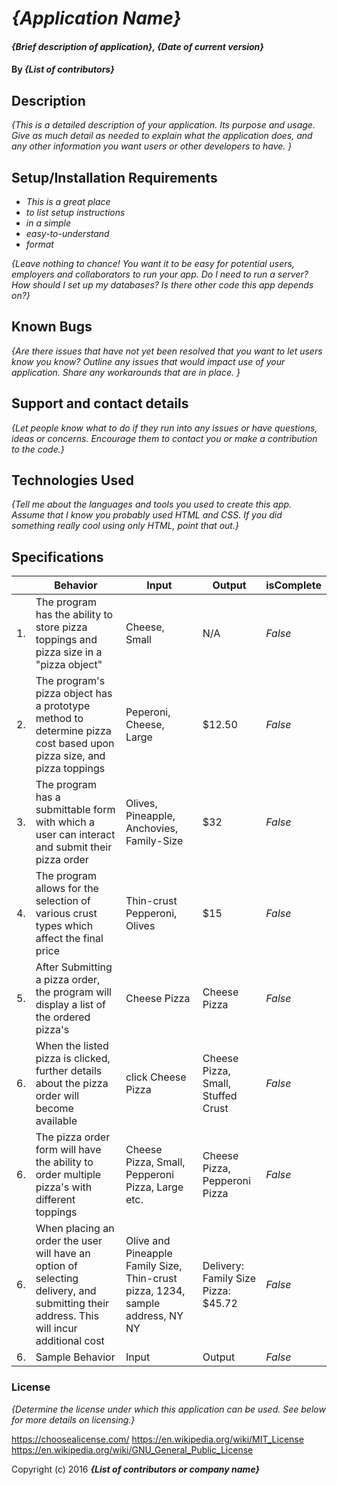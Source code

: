 # _{Application Name}_

#### _{Brief description of application}, {Date of current version}_

#### By _**{List of contributors}**_

## Description

_{This is a detailed description of your application. Its purpose and usage.  Give as much detail as needed to explain what the application does, and any other information you want users or other developers to have. }_

## Setup/Installation Requirements

* _This is a great place_
* _to list setup instructions_
* _in a simple_
* _easy-to-understand_
* _format_

_{Leave nothing to chance! You want it to be easy for potential users, employers and collaborators to run your app. Do I need to run a server? How should I set up my databases? Is there other code this app depends on?}_

## Known Bugs

_{Are there issues that have not yet been resolved that you want to let users know you know?  Outline any issues that would impact use of your application.  Share any workarounds that are in place. }_

## Support and contact details

_{Let people know what to do if they run into any issues or have questions, ideas or concerns.  Encourage them to contact you or make a contribution to the code.}_

## Technologies Used

_{Tell me about the languages and tools you used to create this app. Assume that I know you probably used HTML and CSS. If you did something really cool using only HTML, point that out.}_

## Specifications

| | Behavior | Input | Output | isComplete |
|----|----|----|----|----|
| 1.| The program has the ability to store pizza toppings and pizza size in a "pizza object"| Cheese, Small | N/A | _False_|
| 2.| The program's pizza object has a prototype method to determine pizza cost based upon pizza size, and pizza toppings | Peperoni, Cheese, Large | $12.50 | _False_|
| 3.| The program has a submittable form with which a user can interact and submit their pizza order| Olives, Pineapple, Anchovies, Family-Size | $32 | _False_|
| 4.| The program allows for the selection of various crust types which affect the final price| Thin-crust Pepperoni, Olives | $15 | _False_|
| 5.| After Submitting a pizza order, the program will display a list of the ordered pizza's| Cheese Pizza | Cheese Pizza  | _False_|
| 6.| When the listed pizza is clicked, further details about the pizza order will become available| click Cheese Pizza | Cheese Pizza, Small, Stuffed Crust | _False_|
| 6.| The pizza order form will have the ability to order multiple pizza's with different toppings| Cheese Pizza, Small, Pepperoni Pizza, Large etc.  | Cheese Pizza, Pepperoni Pizza | _False_|
| 6.| When placing an order the user will have an option of selecting delivery, and submitting their address. This will incur additional cost| Olive and Pineapple Family Size, Thin-crust pizza, 1234, sample address, NY NY | Delivery: Family Size Pizza: $45.72 | _False_|
| 6.| Sample Behavior| Input | Output | _False_|


### License

*{Determine the license under which this application can be used.  See below for more details on licensing.}*

https://choosealicense.com/
https://en.wikipedia.org/wiki/MIT_License
https://en.wikipedia.org/wiki/GNU_General_Public_License

Copyright (c) 2016 **_{List of contributors or company name}_**